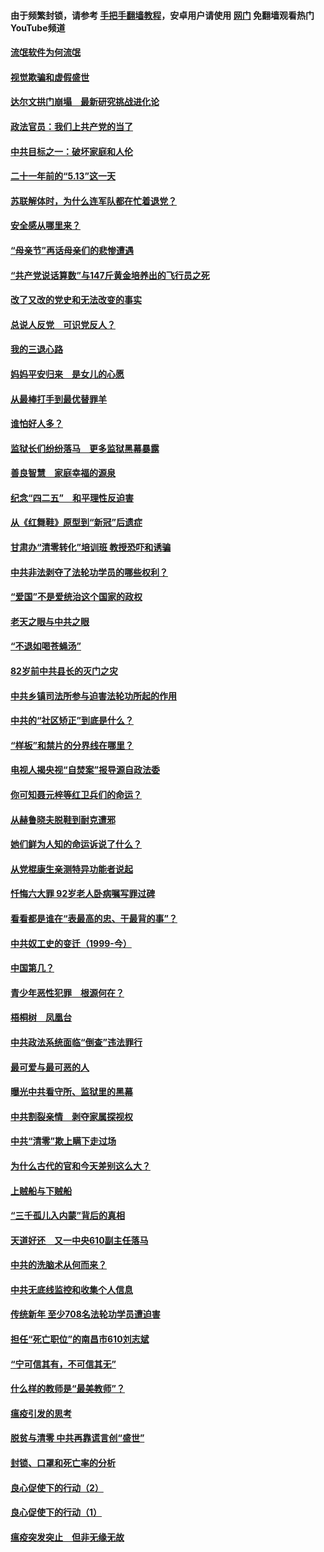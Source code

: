 #### 由于频繁封锁，请参考 [手把手翻墙教程](https://github.com/gfw-breaker/guides/wiki/)，安卓用户请使用 [网门](https://github.com/gfw-breaker/nogfw/blob/master/dl.md?t=06042101) 免翻墙观看热门YouTube频道 

#### [流氓软件为何流氓](../pages/19/426531.md?t=06042101) 

#### [视觉欺骗和虚假盛世](../pages/19/426443.md?t=06042101) 

#### [达尔文拱门崩塌　最新研究挑战进化论](../pages/19/426009.md?t=06042101) 

#### [政法官员：我们上共产党的当了](../pages/19/425351.md?t=06042101) 

#### [中共目标之一：破坏家庭和人伦](../pages/19/424454.md?t=06042101) 

#### [二十一年前的“5.13”这一天](../pages/19/424814.md?t=06042101) 

#### [苏联解体时，为什么连军队都在忙着退党？](../pages/19/424335.md?t=06042101) 

#### [安全感从哪里来？](../pages/19/424336.md?t=06042101) 

#### [“母亲节”再话母亲们的悲惨遭遇](../pages/19/424234.md?t=06042101) 

#### [“共产党说话算数”与147斤黄金培养出的飞行员之死](../pages/19/424115.md?t=06042101) 

#### [改了又改的党史和无法改变的事实](../pages/19/424037.md?t=06042101) 

#### [总说人反党　可识党反人？](../pages/19/423820.md?t=06042101) 

#### [我的三退心路](../pages/19/423876.md?t=06042101) 

#### [妈妈平安归来　是女儿的心愿](../pages/19/423947.md?t=06042101) 

#### [从最棒打手到最优替罪羊](../pages/19/423819.md?t=06042101) 

#### [谁怕好人多？](../pages/19/423774.md?t=06042101) 

#### [监狱长们纷纷落马　更多监狱黑幕暴露](../pages/19/423787.md?t=06042101) 

#### [善良智慧　家庭幸福的源泉](../pages/19/423632.md?t=06042101) 

#### [纪念“四二五”　和平理性反迫害](../pages/19/423660.md?t=06042101) 

#### [从《红舞鞋》原型到“新冠”后遗症](../pages/19/423509.md?t=06042101) 

#### [甘肃办“清零转化”培训班 教授恐吓和诱骗](../pages/19/423498.md?t=06042101) 

#### [中共非法剥夺了法轮功学员的哪些权利？](../pages/19/423392.md?t=06042101) 

#### [“爱国”不是爱统治这个国家的政权](../pages/19/423029.md?t=06042101) 

#### [老天之眼与中共之眼](../pages/19/423378.md?t=06042101) 

#### [“不退如喝苍蝇汤”](../pages/19/423287.md?t=06042101) 

#### [82岁前中共县长的灭门之灾](../pages/19/423055.md?t=06042101) 

#### [中共乡镇司法所参与迫害法轮功所起的作用](../pages/19/423064.md?t=06042101) 

#### [中共的“社区矫正”到底是什么？](../pages/19/422870.md?t=06042101) 

#### [“样板”和禁片的分界线在哪里？](../pages/19/422704.md?t=06042101) 

#### [电视人揭央视“自焚案”报导源自政法委](../pages/19/422770.md?t=06042101) 

#### [你可知聂元梓等红卫兵们的命运？](../pages/19/422848.md?t=06042101) 

#### [从赫鲁晓夫脱鞋到耐克遭邪](../pages/19/422826.md?t=06042101) 

#### [她们鲜为人知的命运诉说了什么？](../pages/19/422754.md?t=06042101) 

#### [从党棍康生亲测特异功能者说起](../pages/19/422657.md?t=06042101) 

#### [忏悔六大罪 92岁老人卧病嘱写罪过碑](../pages/19/422750.md?t=06042101) 

#### [看看都是谁在“表最高的忠、干最背的事”？](../pages/19/422703.md?t=06042101) 

#### [中共奴工史的变迁（1999-今）](../pages/19/422656.md?t=06042101) 

#### [中国第几？](../pages/19/422496.md?t=06042101) 

#### [青少年恶性犯罪　根源何在？](../pages/19/422449.md?t=06042101) 

#### [梧桐树　凤凰台](../pages/19/422442.md?t=06042101) 

#### [中共政法系统面临“倒查”违法罪行](../pages/19/422497.md?t=06042101) 

#### [最可爱与最可恶的人](../pages/19/422448.md?t=06042101) 

#### [曝光中共看守所、监狱里的黑幕](../pages/19/422390.md?t=06042101) 

#### [中共割裂亲情　剥夺家属探视权](../pages/19/422364.md?t=06042101) 

#### [中共“清零”欺上瞒下走过场](../pages/19/422306.md?t=06042101) 

#### [为什么古代的官和今天差别这么大？](../pages/19/422228.md?t=06042101) 

#### [上贼船与下贼船](../pages/19/422276.md?t=06042101) 

#### [“三千孤儿入内蒙”背后的真相](../pages/19/422229.md?t=06042101) 

#### [天道好还　又一中央610副主任落马](../pages/19/422155.md?t=06042101) 

#### [中共的洗脑术从何而来？](../pages/19/422154.md?t=06042101) 

#### [中共无底线监控和收集个人信息](../pages/19/422039.md?t=06042101) 

#### [传统新年 至少708名法轮功学员遭迫害](../pages/19/421946.md?t=06042101) 

#### [担任“死亡职位”的南昌市610刘志斌](../pages/19/421957.md?t=06042101) 

#### [“宁可信其有，不可信其无”](../pages/19/421691.md?t=06042101) 

#### [什么样的教师是“最美教师”？](../pages/19/421755.md?t=06042101) 

#### [瘟疫引发的思考](../pages/19/421594.md?t=06042101) 

#### [脱贫与清零 中共再靠谎言创“盛世”](../pages/19/421590.md?t=06042101) 

#### [封锁、口罩和死亡率的分析](../pages/19/421495.md?t=06042101) 

#### [良心促使下的行动（2）](../pages/19/421361.md?t=06042101) 

#### [良心促使下的行动（1）](../pages/19/421302.md?t=06042101) 

#### [瘟疫突发突止　但非无缘无故](../pages/19/421281.md?t=06042101) 

